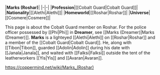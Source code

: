 |**Marks (Roshar)**|
|-|-|
|**Profession**|[[Cobalt Guard\|Cobalt Guard]]|
|**Nationality**|[[Alethi\|Alethi]]|
|**Homeworld**|[[Roshar\|Roshar]]|
|**Universe**|[[Cosmere\|Cosmere]]|

This page is about the Cobalt Guard member on Roshar. For the police officer possessed by [[Phi\|Phi]] in **Dreamer**, see [[Marks (Dreamer)\|Marks (Dreamer)]].
**Marks** is a lighteyed [[Alethi\|Alethi]] on [[Roshar\|Roshar]] and a member of the [[Cobalt Guard\|Cobalt Guard]].
He, along with [[Tibon\|Tibon]], guarded [[Adolin\|Adolin]] during his date with [[Janala\|Janala]], and waited with [[Falksi\|Falksi]] outside the tent of the leatherworkers [[Yis\|Yis]] and [[Avaran\|Avaran]].



https://coppermind.net/wiki/Marks_(Roshar)